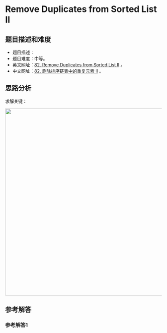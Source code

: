 # Remove Duplicates from Sorted List II

## 题目描述和难度
+ 题目描述：
+ 题目难度：中等。
+ 英文网址：[82. Remove Duplicates from Sorted List II](https://leetcode.com/problems/remove-duplicates-from-sorted-list-ii/description/)  。
+ 中文网址：[82. 删除排序链表中的重复元素 II](https://leetcode-cn.com/problems/remove-duplicates-from-sorted-list-ii/description/)  。
## 思路分析
求解关键：

<img src="https://liweiwei1419.github.io/images/leetcode-solution/" width="600">

## 参考解答
### 参考解答1

```java

```